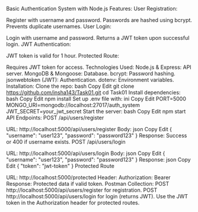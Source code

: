 Basic Authentication System with Node.js
Features:
User Registration:

Register with username and password.
Passwords are hashed using bcrypt.
Prevents duplicate usernames.
User Login:

Login with username and password.
Returns a JWT token upon successful login.
JWT Authentication:

JWT token is valid for 1 hour.
Protected Route:

Requires JWT token for access.
Technologies Used:
Node.js & Express: API server.
MongoDB & Mongoose: Database.
bcrypt: Password hashing.
jsonwebtoken (JWT): Authentication.
dotenv: Environment variables.
Installation:
Clone the repo:
bash
Copy
Edit
git clone https://github.com/insha143/Task01.git
cd Task01
Install dependencies:
bash
Copy
Edit
npm install
Set up .env file with:
ini
Copy
Edit
PORT=5000
MONGO_URI=mongodb://localhost:27017/auth_system
JWT_SECRET=your_jwt_secret
Start the server:
bash
Copy
Edit
npm start
API Endpoints:
POST /api/users/register

URL: http://localhost:5000/api/users/register
Body:
json
Copy
Edit
{ "username": "user123", "password": "password123" }
Response: Success or 400 if username exists.
POST /api/users/login

URL: http://localhost:5000/api/users/login
Body:
json
Copy
Edit
{ "username": "user123", "password": "password123" }
Response:
json
Copy
Edit
{ "token": "jwt-token" }
Protected Route

URL: http://localhost:5000/protected
Header: Authorization: Bearer <token>
Response: Protected data if valid token.
Postman Collection:
POST http://localhost:5000/api/users/register for registration.
POST http://localhost:5000/api/users/login for login (returns JWT).
Use the JWT token in the Authorization header for protected routes.
